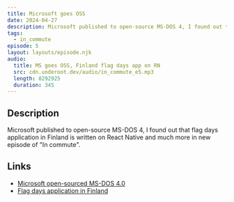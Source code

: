 ```yaml
---
title: Microsoft goes OSS
date: 2024-04-27
description: Microsoft published to open-source MS-DOS 4, I found out that flag days application in Finland is written on React Native and much more in new episode of "In commute".
tags:
  - in_commute
episode: 5
layout: layouts/episode.njk
audio:
  title: MS goes OSS, Finland flag days app on RN
  src: cdn.underoot.dev/audio/in_commute_e5.mp3
  length: 8292925
  duration: 345
---
```

## Description
Microsoft published to open-source MS-DOS 4, I found out that flag days application in Finland is written on React Native and much more in new episode of "In commute".

## Links
- <a href="https://cloudblogs.microsoft.com/opensource/2024/04/25/open-sourcing-ms-dos-4-0/" target="_blank">Microsoft open-sourced MS-DOS 4.0</a>
- <a href="https://play.google.com/store/apps/details?id=fi.aniway.liputan" target="_blank">Flag days application in Finland</a>
